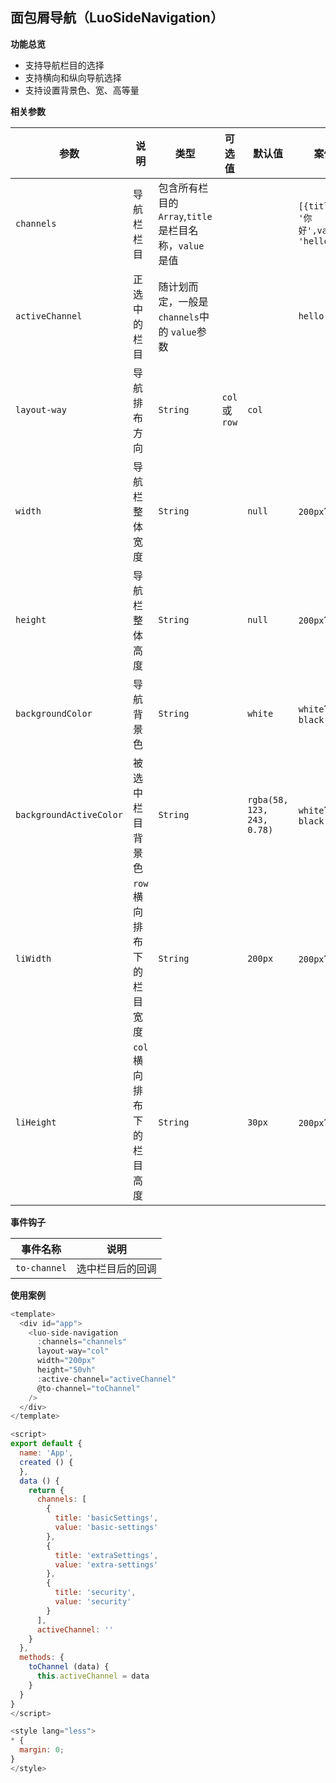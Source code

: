 ## 面包屑导航（LuoSideNavigation）

**功能总览**

* 支持导航栏目的选择
* 支持横向和纵向导航选择
* 支持设置背景色、宽、高等量

**相关参数**

| 参数                      | 说明                        | 类型                                                        | 可选值            | 默认值                       | 案例                                  |
| ------------------------- | --------------------------- | ----------------------------------------------------------- | ----------------- | ---------------------------- | ------------------------------------- |
| `channels`              | 导航栏栏目                  | 包含所有栏目的 `Array`,`title`是栏目名称，`value`是值 |                   |                              | `[{title: '你好',value: 'hello'}}]` |
| `activeChannel`         | 正选中的栏目                | 随计划而定，一般是 `channels`中的 `value`参数           |                   |                              | `hello`                             |
| `layout-way`            | 导航排布方向                | `String`                                                  | `col`或 `row` | `col`                      |                                       |
| `width`                 | 导航栏整体宽度              | `String`                                                  |                   | `null`                     | `200px`?`100%`                   |
| `height`                | 导航栏整体高度              | `String`                                                  |                   | `null`                     | `200px`?`100%`                   |
| `backgroundColor`       | 导航背景色                  | `String`                                                  |                   | `white`                    | `white`?`black`                  |
| `backgroundActiveColor` | 被选中栏目背景色            | `String`                                                  |                   | `rgba(58, 123, 243, 0.78)` | `white`?`black`                  |
| `liWidth`               | `row`横向排布下的栏目宽度 | `String`                                                  |                   | `200px`                    | `200px`?`100%`                   |
| `liHeight`              | `col`横向排布下的栏目高度 | `String`                                                  |                   | `30px`                     | `200px`?`100%`                   |



**事件钩子**

| 事件名称       | 说明             |
| -------------- | ---------------- |
| `to-channel` | 选中栏目后的回调 |

**使用案例**

```javascript
<template>
  <div id="app">
    <luo-side-navigation
      :channels="channels"
      layout-way="col"
      width="200px"
      height="50vh"
      :active-channel="activeChannel"
      @to-channel="toChannel"
    />
  </div>
</template>

<script>
export default {
  name: 'App',
  created () {
  },
  data () {
    return {
      channels: [
        {
          title: 'basicSettings',
          value: 'basic-settings'
        },
        {
          title: 'extraSettings',
          value: 'extra-settings'
        },
        {
          title: 'security',
          value: 'security'
        }
      ],
      activeChannel: ''
    }
  },
  methods: {
    toChannel (data) {
      this.activeChannel = data
    }
  }
}
</script>

<style lang="less">
* {
  margin: 0;
}
</style>
```
